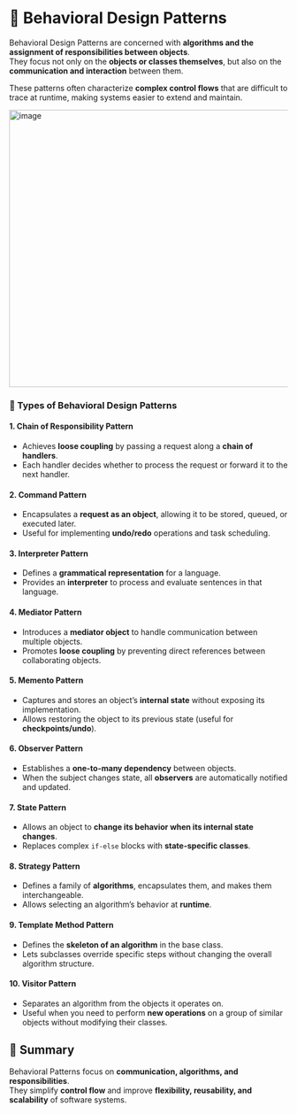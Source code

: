 
# 🤝 Behavioral Design Patterns

Behavioral Design Patterns are concerned with **algorithms and the assignment of responsibilities between objects**.  
They focus not only on the **objects or classes themselves**, but also on the **communication and interaction** between them.  

These patterns often characterize **complex control flows** that are difficult to trace at runtime, making systems easier to extend and maintain.  

<img width="1001" height="501" alt="image" src="https://github.com/user-attachments/assets/0f2452b0-955d-4960-8835-caddcf9e86a1" />


### 🔑 Types of Behavioral Design Patterns

#### 1. Chain of Responsibility Pattern  
- Achieves **loose coupling** by passing a request along a **chain of handlers**.  
- Each handler decides whether to process the request or forward it to the next handler.  

#### 2. Command Pattern  
- Encapsulates a **request as an object**, allowing it to be stored, queued, or executed later.  
- Useful for implementing **undo/redo** operations and task scheduling.  

#### 3. Interpreter Pattern  
- Defines a **grammatical representation** for a language.  
- Provides an **interpreter** to process and evaluate sentences in that language.  

#### 4. Mediator Pattern  
- Introduces a **mediator object** to handle communication between multiple objects.  
- Promotes **loose coupling** by preventing direct references between collaborating objects.  

#### 5. Memento Pattern  
- Captures and stores an object’s **internal state** without exposing its implementation.  
- Allows restoring the object to its previous state (useful for **checkpoints/undo**).  

#### 6. Observer Pattern  
- Establishes a **one-to-many dependency** between objects.  
- When the subject changes state, all **observers** are automatically notified and updated.  

#### 7. State Pattern  
- Allows an object to **change its behavior when its internal state changes**.  
- Replaces complex `if-else` blocks with **state-specific classes**.  

#### 8. Strategy Pattern  
- Defines a family of **algorithms**, encapsulates them, and makes them interchangeable.  
- Allows selecting an algorithm’s behavior at **runtime**.  

#### 9. Template Method Pattern  
- Defines the **skeleton of an algorithm** in the base class.  
- Lets subclasses override specific steps without changing the overall algorithm structure.  

#### 10. Visitor Pattern  
- Separates an algorithm from the objects it operates on.  
- Useful when you need to perform **new operations** on a group of similar objects without modifying their classes.  



## 📘 Summary
Behavioral Patterns focus on **communication, algorithms, and responsibilities**.  
They simplify **control flow** and improve **flexibility, reusability, and scalability** of software systems.  
